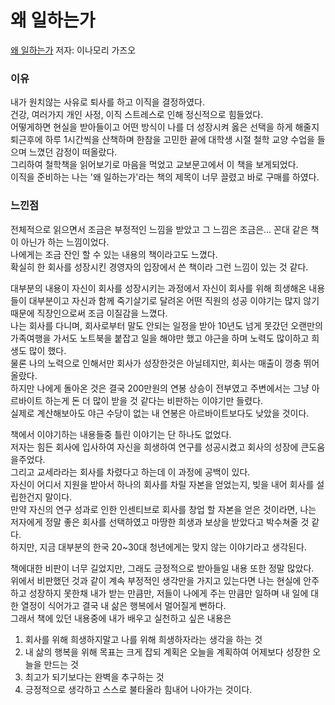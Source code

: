 # 왜 일하는가
[왜 일하는가](https://book.naver.com/bookdb/book_detail.nhn?bid=18904207, "왜 일하는가 Link")
저자: 이나모리 가즈오

### 이유
내가 원치않는 사유로 퇴사를 하고 이직을 결정하였다.  
건강, 여러가지 개인 사정, 이직 스트레스로 인해 정신적으로 힘들었다.  
어떻게하면 현실을 받아들이고 어떤 방식이 나를 더 성장시켜 옳은 선택을 하게 해줄지 퇴근후에 하루 1시간씩을 산책하며 한참을 고민한 끝에 대학생 시절 철학 교양 수업을 들으며 느꼈던 감정이 떠올랐다.  
그리하여 철학책을 읽어보기로 마음을 먹었고 교보문고에서 이 책을 보게되었다.  
이직을 준비하는 나는 '왜 일하는가'라는 책의 제목이 너무 끌렸고 바로 구매를 하였다.  

### 느낀점
전체적으로 읽으면서 조금은 부정적인 느낌을 받았고 그 느낌은 조금은... 꼰대 같은 책이 아닌가 하는 느낌이었다.    
나에게는 조금 잔인 할 수 있는 내용의 책이라고도 느꼈다.  
확실히 한 회사를 성장시킨 경영자의 입장에서 쓴 책이라 그런 느낌이 있는 것 같다.  

대부분의 내용이 자신이 회사를 성장시키는 과정에서 자신이 회사를 위해 희생해온 내용들이 대부분이고 자신과 함께 죽기살기로 달려온 어떤 직원의 성공 이야기는 많지 않기 때문에 직장인으로써 조금 이질감을 느꼈다.  
나는 회사를 다니며, 회사로부터 말도 안되는 일정을 받아 10년도 넘게 못갔던 오랜만의 가족여행을 가서도 노트북을 붙잡고 일을 해야만 했고 야근을 하며 노력도 많이하고 희생도 많이 했다.    
물론 나의 노력으로 인해서만 회사가 성장한것은 아닐테지만, 회사는 매출이 껑충 뛰어 올랐다.  
하지만 나에게 돌아온 것은 결국 200만원의 연봉 상승이 전부였고 주변에서는 그냥 아르바이트 하는게 돈 더 많이 받을 것 같다는 비판하는 이야기만 들렸다.  
실제로 계산해보아도 야근 수당이 없는 내 연봉은 아르바이트보다도 낮았을 것이다.  

책에서 이야기하는 내용들중 틀린 이야기는 단 하나도 없었다.  
저자는 힘든 회사에 입사하여 자신을 희생하여 연구를 성공시켰고 회사의 성장에 큰도움을주었다.  
그리고 교세라라는 회사를 차렸다고 하는데 이 과정에 공백이 있다.  
자신이 어디서 지원을 받아서 하나의 회사를 차릴 자본을 얻었는지, 빚을 내어 회사를 설립한건지 말이다.  
만약 자신의 연구 성과로 인한 인센티브로 회사를 창업 할 자본을 얻은 것이라면, 나는 저자에게 정말 좋은 회사를 선택하였고 마땅한 희생과 보상을 받았다고 박수쳐줄 것 같다.  
하지만, 지금 대부분의 한국 20~30대 청년에게는 맞지 않는 이야기라고 생각된다.  

책에대한 비판이 너무 길었지만, 그래도 긍정적으로 받아들일 내용 또한 정말 많았다.  
위에서 비판했던 것과 같이 계속 부정적인 생각만을 가지고 있는다면 나는 현실에 안주하고 성장하지 못한채 내가 받는 만큼만, 저들이 나에게 주는 만큼만 일하며 내 일에 대한 열정이 식어가고 결국 내 삶은 행복에서 멀어질게 뻔하다.  
그래서 책에 있던 내용중에 내가 배우고 실천하고 싶은 내용은  
1. 회사를 위해 희생하지말고 나를 위해 희생하자라는 생각을 하는 것
2. 내 삶의 행복을 위해 목표는 크게 잡되 계획은 오늘을 계획하여 어제보다 성장한 오늘을 만드는 것
3. 최고가 되기보다는 완벽을 추구하는 것
4. 긍정적으로 생각하고 스스로 불타올라 힘내어 나아가는 것이다.
